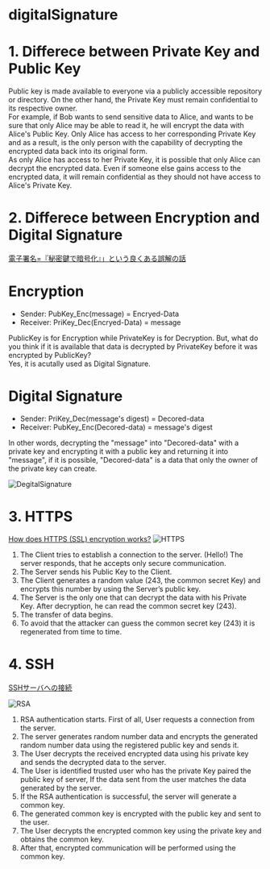 # digitalSignature


# 1. Differece between Private Key and Public Key
Public key is made available to everyone via a publicly accessible repository or directory. On the other hand, the Private Key must remain confidential to its respective owner.<br>
For example, if Bob wants to send sensitive data to Alice, and wants to be sure that only Alice may be able to read it, he will encrypt the data with Alice's Public Key. Only Alice has access to her corresponding Private Key and as a result, is the only person with the capability of decrypting the encrypted data back into its original form.<br>
As only Alice has access to her Private Key, it is possible that only Alice can decrypt the encrypted data. Even if someone else gains access to the encrypted data, it will remain confidential as they should not have access to Alice's Private Key.

# 2. Differece between Encryption and Digital Signature
[電子署名=『秘密鍵で暗号化』」という良くある誤解の話](https://qiita.com/angel_p_57/items/d7ffb9ec13b4dde3357d)

# Encryption
- Sender:   PubKey_Enc(message)      = Encryed-Data<br>
- Receiver: PriKey_Dec(Encryed-Data) = message

PublicKey is for Encryption while PrivateKey is for Decryption.
But, what do you think if it is available that data is decrypted by PrivateKey before it was encrypted by PublicKey? <br>
Yes, it is acutally used as Digital Signature.

# Digital Signature
- Sender:   PriKey_Dec(message's digest) = Decored-data<br>
- Receiver: PubKey_Enc(Decored-data)     = message's digest

In other words, decrypting the "message" into "Decored-data" with a private key and encrypting it with a public key and returning it into "message", if it is possible, "Decored-data" is a data that only the owner of the private key can create. <br>

![DegitalSignature](http://www.herongyang.com/PKI/Digital-Signature-Scheme.jpg)

# 3. HTTPS
[How does HTTPS (SSL) encryption works?](https://sid-500.com/2017/11/01/how-does-https-ssl-encryption-works/)
![HTTPS](https://patrick6649.files.wordpress.com/2017/10/unbenannt68.png)

1. The Client tries to establish a connection to the server. (Hello!) The server responds, that he accepts only secure communication.
2. The Server sends his Public Key to the Client.
3. The Client generates a random value (243, the common secret Key) and encrypts this number by using the Server’s public key.
4. The Server is the only one that can decrypt the data with his Private Key. After decryption, he can read the common secret key (243).
5. The transfer of data begins.
6. To avoid that the attacker can guess the common secret key (243) it is regenerated from time to time.

# 4. SSH
[SSHサーバへの接続](https://rat.cis.k.hosei.ac.jp/article/rat/linuxliteracy/2005/ssh.html)

![RSA](https://www.thesslstore.com/blog/wp-content/uploads/2021/04/how-ssh-authentication-works.png)

1. RSA authentication starts. First of all, User requests a connection from the server.
2. The server generates random number data and encrypts the generated random number data using the registered public key and sends it.
3. The User decrypts the received encrypted data using his private key and sends the decrypted data to the server.
4. The User is identified trusted user who has the private Key paired the public key of server, If the data sent from the user matches the data generated by the server.
5. If the RSA authentication is successful, the server will generate a common key.
6. The generated common key is encrypted with the public key and sent to the user.
7. The User decrypts the encrypted common key using the private key and obtains the common key.
8. After that, encrypted communication will be performed using the common key.
